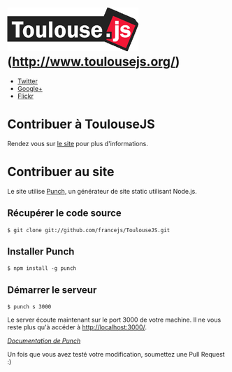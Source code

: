 # ![ToulouseJS](templates/img/toulousejs.png)(http://www.toulousejs.org/)

* [Twitter](https://twitter.com/ToulouseJS)
* [Google+](https://plus.google.com/u/0/communities/114813405129984534292)
* [Flickr](http://www.flickr.com/photos/toulousejs/)

# Contribuer à ToulouseJS

Rendez vous sur [le site](http://www.toulousejs.org/) pour plus d'informations.

# Contribuer au site

Le site utilise [Punch](http://laktek.github.com/punch/), un générateur de site static utilisant Node.js.

## Récupérer le code source

    $ git clone git://github.com/francejs/ToulouseJS.git

## Installer Punch

    $ npm install -g punch
    
## Démarrer le serveur
    
    $ punch s 3000

Le server écoute maintenant sur le port 3000 de votre machine. Il ne vous reste plus qu'à accéder à [http://localhost:3000/](http://localhost:3000/).

*[Documentation de Punch](https://github.com/laktek/punch/wiki)*

Un fois que vous avez testé votre modification, soumettez une Pull Request :)
